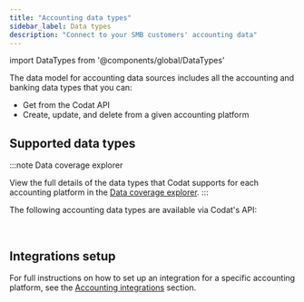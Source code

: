 ```yaml
---
title: "Accounting data types"
sidebar_label: Data types
description: "Connect to your SMB customers' accounting data"
---
```


import DataTypes from '@components/global/DataTypes'

The data model for accounting data sources includes all the accounting and banking data types that you can:

- Get from the Codat API
- Create, update, and delete from a given accounting platform

## Supported data types

:::note Data coverage explorer

View the full details of the data types that Codat supports for each accounting platform in the <a className="external" href="https://knowledge.codat.io/supported-features/accounting?view=tab-by-data-type" target="_blank">Data coverage explorer</a>.
:::

The following accounting data types are available via Codat's API:

<DataTypes category="accounting"/>

<br/>

## Integrations setup

For full instructions on how to set up an integration for a specific accounting platform, see the [Accounting integrations](/integrations/accounting/overview) section.